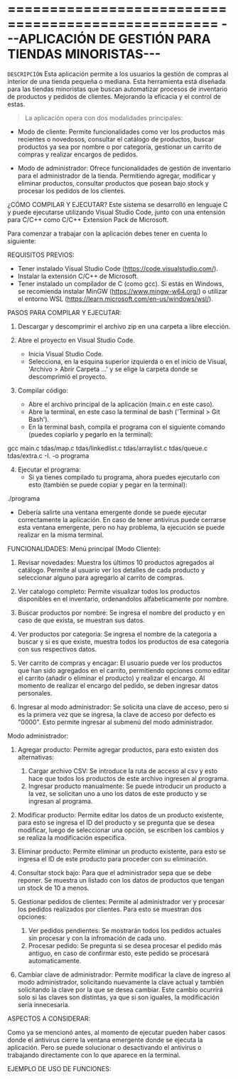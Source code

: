 ===================================================
---APLICACIÓN DE GESTIÓN PARA TIENDAS MINORISTAS---
===================================================

`DESCRIPCIÓN`
Esta aplicación permite a los usuarios la gestión de compras al interior de una tienda pequeña o mediana. Esta herramienta está diseñada para las tiendas minoristas que buscan automatizar procesos de inventario de productos y pedidos de clientes. Mejorando la eficacia y el control de estas.

> La aplicación opera con dos modalidades principales:

- Modo de cliente: Permite funcionalidades como ver los productos más recientes o novedosos, consultar el catálogo de productos, buscar productos ya sea por nombre o por categoría, gestionar un carrito de compras y realizar encargos de pedidos.

- Modo de administrador: Ofrece funcionalidades de gestión de inventario para el administrador de la tienda. Permitiendo agregar, modificar y eliminar productos, consultar productos que posean bajo stock y procesar los pedidos de los clientes.


¿CÓMO COMPILAR Y EJECUTAR?
Este sistema se desarrolló en lenguaje C y puede ejecutarse utilizando Visual Studio Code, junto con una entensión para C/C++ como C/C++ Extension Pack de Microsoft.

Para comenzar a trabajar con la aplicación debes tener en cuenta lo siguiente:

REQUISITOS PREVIOS:
- Tener instalado Visual Studio Code (https://code.visualstudio.com/).
- Instalar la extensión C/C++ de Microsoft.
- Tener instalado un compilador de C (como gcc). Si estás en Windows, se recomienda instalar MinGW (https://www.mingw-w64.org/) o utilizar el entorno WSL (https://learn.microsoft.com/en-us/windows/wsl/).


PASOS PARA COMPILAR Y EJECUTAR:
1. Descargar y descomprimir el archivo zip en una carpeta a libre elección.

2. Abre el proyecto en Visual Studio Code.
    - Inicia Visual Studio Code.
    - Selecciona, en la esquina superior izquierda o en el inicio de Visual, 'Archivo > Abrir Carpeta ...' y se elige la carpeta donde se descomprimió el proyecto.

3. Compilar código:
    - Abre el archivo principal de la aplicación (main.c en este caso).
    - Abre la terminal, en este caso la terminal de bash ('Terminal > Git Bash').
    - En la terminal bash, compila el programa con el siguiente comando (puedes copiarlo y pegarlo en la terminal):

gcc main.c tdas/map.c tdas/linkedlist.c tdas/arraylist.c tdas/queue.c tdas/extra.c -I. -o programa

4. Ejecutar el programa:
    - Si ya tienes compilado tu programa, ahora puedes ejecutarlo con esto (también se puede copiar y pegar en la terminal):

./programa

- Debería salirte una ventana emergente donde se puede ejecutar correctamente la aplicación. En caso de tener antivirus puede cerrarse esta ventana emergente, pero no hay problema, la ejecución se puede realizar en la misma terminal.

FUNCIONALIDADES:
Menú principal (Modo Cliente):
1. Revisar novedades: Muestra los últimos 10 productos agregados al catálogo. Permite al usuario ver los detalles de cada producto y seleccionar alguno para agregarlo al carrito de compras.

2. Ver catalogo completo: Permite visualizar todos los productos disponibles en el inventario, ordenandolos alfabeticamente por nombre.

3. Buscar productos por nombre: Se ingresa el nombre del producto y en caso de que exista, se muestran sus datos.

4. Ver productos por categoria: Se ingresa el nombre de la categoria a buscar y si es que existe, muestra todos los productos de esa categoria con sus respectivos datos.

5. Ver carrito de compras y encagar: El usuario puede ver los productos que han sido agregados en el carrito, permitiendo opciones como editar el carrito (añadir o eliminar el producto) y realizar el encargo. Al momento de realizar el encargo del pedido, se deben ingresar datos personales.

6. Ingresar al modo administrador: Se solicita una clave de acceso, pero si es la primera vez que se ingresa, la clave de acceso por defecto es "0000". Esto permite ingresar al submenú del modo administrador.

Modo administrador:
1. Agregar producto: Permite agregar productos, para esto existen dos alternativas:
    1) Cargar archivo CSV: Se introduce la ruta de acceso al csv y esto hace que todos los productos de este archivo ingresen al programa.
    2) Ingresar producto manualmente: Se puede introducir un producto a la vez, se solicitan uno a uno los datos de este producto y se ingresan al programa.

2. Modificar producto: Permite editar los datos de un producto existente, para esto se ingresa el ID del producto y se pregunta que se desea modificar, luego de seleccionar una opción, se escriben los cambios y se realiza la modificación especifica.

3. Eliminar producto: Permite eliminar un producto existente, para esto se ingresa el ID de este producto para proceder con su eliminación.

4. Consultar stock bajo: Para que el administrador sepa que se debe reponer. Se muestra un listado con los datos de productos que tengan un stock de 10 a menos.

5. Gestionar pedidos de clientes: Permite al administrador ver y procesar los pedidos realizados por clientes. Para esto se muestran dos opciones:
    1) Ver pedidos pendientes: Se mostrarán todos los pedidos actuales sin procesar y con la infromación de cada uno.
    2) Procesar pedido: Se pregunta si se desea procesar el pedido más antiguo, en caso de confirmar esto, este pedido se procesará automaticamente.

6. Cambiar clave de administrador: Permite modificar la clave de ingreso al modo administrador, solicitando nuevamente la clave actual y también solicitando la clave por la que se desea cambiar. Este cambio ocurrirá solo si las claves son distintas, ya que si son iguales, la modificación sería innecesaria.


ASPECTOS A CONSIDERAR:

Como ya se mencionó antes, al momento de ejecutar pueden haber casos donde el antivirus cierre la ventana emergente donde se ejecuta la aplicación. Pero se puede solucionar o desactivando el antivirus o trabajando directamente con lo que aparece en la terminal.



EJEMPLO DE USO DE FUNCIONES: